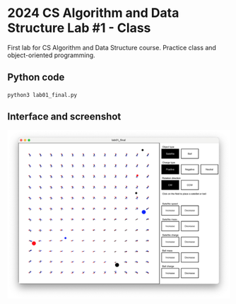 # 2024 CS Algorithm and Data Structure Lab #1 - Class
First lab for CS Algorithm and Data Structure course. Practice class and object-oriented programming.
## Python code
`python3 lab01_final.py`
## Interface and screenshot
![screen shot](https://github.com/Cinderpe1t/TBS_2024_CS_Data_Lab01_Class/blob/main/TBS_2024_CS_Data_Lab01_Class_screenshot.png)
